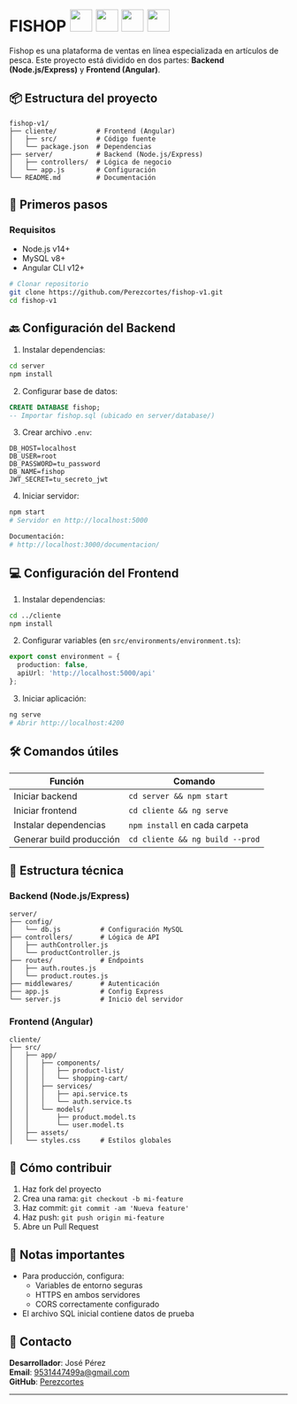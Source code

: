 # FISHOP <img src="https://cdn.jsdelivr.net/gh/devicons/devicon/icons/nodejs/nodejs-original.svg" width="40" height="40"/> <img src="https://cdn.jsdelivr.net/gh/devicons/devicon/icons/express/express-original.svg" width="40" height="40"/> <img src="https://cdn.jsdelivr.net/gh/devicons/devicon/icons/angularjs/angularjs-original.svg" width="40" height="40"/> <img src="https://cdn.jsdelivr.net/gh/devicons/devicon/icons/typescript/typescript-original.svg" width="40" height="40"/>

Fishop es una plataforma de ventas en línea especializada en artículos de pesca. Este proyecto está dividido en dos partes: **Backend (Node.js/Express)** y **Frontend (Angular)**.

## 📦 Estructura del proyecto
```
fishop-v1/
├── cliente/          # Frontend (Angular)
│   ├── src/          # Código fuente
│   └── package.json  # Dependencias
├── server/           # Backend (Node.js/Express)
│   ├── controllers/  # Lógica de negocio
│   └── app.js        # Configuración
└── README.md         # Documentación
```

## 🚀 Primeros pasos

### Requisitos
- Node.js v14+
- MySQL v8+
- Angular CLI v12+

```bash
# Clonar repositorio
git clone https://github.com/Perezcortes/fishop-v1.git
cd fishop-v1
```

## 🔙 Configuración del Backend

1. Instalar dependencias:
```bash
cd server
npm install
```

2. Configurar base de datos:
```sql
CREATE DATABASE fishop;
-- Importar fishop.sql (ubicado en server/database/)
```

3. Crear archivo `.env`:
```env
DB_HOST=localhost
DB_USER=root
DB_PASSWORD=tu_password
DB_NAME=fishop
JWT_SECRET=tu_secreto_jwt
```

4. Iniciar servidor:
```bash
npm start
# Servidor en http://localhost:5000

Documentación:
# http://localhost:3000/documentacion/
```

## 💻 Configuración del Frontend

1. Instalar dependencias:
```bash
cd ../cliente
npm install
```

2. Configurar variables (en `src/environments/environment.ts`):
```typescript
export const environment = {
  production: false,
  apiUrl: 'http://localhost:5000/api'
};
```

3. Iniciar aplicación:
```bash
ng serve
# Abrir http://localhost:4200
```

## 🛠 Comandos útiles

| Función               | Comando                     |
|-----------------------|-----------------------------|
| Iniciar backend       | `cd server && npm start`    |
| Iniciar frontend      | `cd cliente && ng serve`    |
| Instalar dependencias | `npm install` en cada carpeta |
| Generar build producción | `cd cliente && ng build --prod` |

## 📂 Estructura técnica

### Backend (Node.js/Express)
```
server/
├── config/
│   └── db.js          # Configuración MySQL
├── controllers/       # Lógica de API
│   ├── authController.js
│   └── productController.js
├── routes/            # Endpoints
│   ├── auth.routes.js
│   └── product.routes.js
├── middlewares/       # Autenticación
├── app.js             # Config Express
└── server.js          # Inicio del servidor
```

### Frontend (Angular)
```
cliente/
├── src/
│   ├── app/
│   │   ├── components/
│   │   │   ├── product-list/
│   │   │   └── shopping-cart/
│   │   ├── services/
│   │   │   ├── api.service.ts
│   │   │   └── auth.service.ts
│   │   └── models/
│   │       ├── product.model.ts
│   │       └── user.model.ts
│   ├── assets/
│   └── styles.css     # Estilos globales
```

## 🤝 Cómo contribuir

1. Haz fork del proyecto
2. Crea una rama: `git checkout -b mi-feature`
3. Haz commit: `git commit -am 'Nueva feature'`
4. Haz push: `git push origin mi-feature`
5. Abre un Pull Request

## 📌 Notas importantes

- Para producción, configura:
  - Variables de entorno seguras
  - HTTPS en ambos servidores
  - CORS correctamente configurado
- El archivo SQL inicial contiene datos de prueba

## 📧 Contacto

**Desarrollador**: José Pérez  
**Email**: 9531447499a@gmail.com  
**GitHub**: [Perezcortes](https://github.com/Perezcortes)

---
